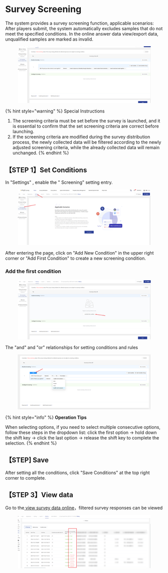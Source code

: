 # Survey Screening

The system provides a survey screening function, applicable scenarios: After players submit, the system automatically excludes samples that do not meet the specified conditions. In the online answer data view/export data, unqualified samples are marked as invalid.

<figure><img src="../../../../.gitbook/assets/image (8) (1).png" alt=""><figcaption></figcaption></figure>

{% hint style="warning" %}
Special Instructions

1. The screening criteria must be set before the survey is launched, and it is essential to confirm that the set screening criteria are correct before launching.
2. If the screening criteria are modified during the survey distribution process, the newly collected data will be filtered according to the newly adjusted screening criteria, while the already collected data will remain unchanged.
{% endhint %}

## 【STEP 1】Set Conditions

In "Settings" , enable the " Screening" setting entry.

<figure><img src="../../../../.gitbook/assets/image (7) (1).png" alt=""><figcaption></figcaption></figure>

After entering the page, click on "Add New Condition" in the upper right corner or "Add First Condition" to create a new screening condition.

### Add the first condition

<figure><img src="../../../../.gitbook/assets/image (12) (1).png" alt=""><figcaption></figcaption></figure>

The "and" and "or" relationships for setting conditions and rules

<figure><img src="../../../../.gitbook/assets/image (11) (1).png" alt=""><figcaption></figcaption></figure>

{% hint style="info" %}
**Operation Tips**

When selecting options, if you need to select multiple consecutive options, follow these steps in the dropdown list: click the first option -> hold down the shift key -> click the last option -> release the shift key to complete the selection.
{% endhint %}



## 【STEP] Save

After setting all the conditions, click "Save Conditions" at the top right corner to complete.

## 【STEP 3】View data

Go to the[ view  survey data online](../../tong-ji-fen-xi/da-ti-shu-ju-zai-xian-cha-kan.md)，filtered survey responses can be viewed

<figure><img src="../../../../.gitbook/assets/image (14) (1).png" alt=""><figcaption></figcaption></figure>
